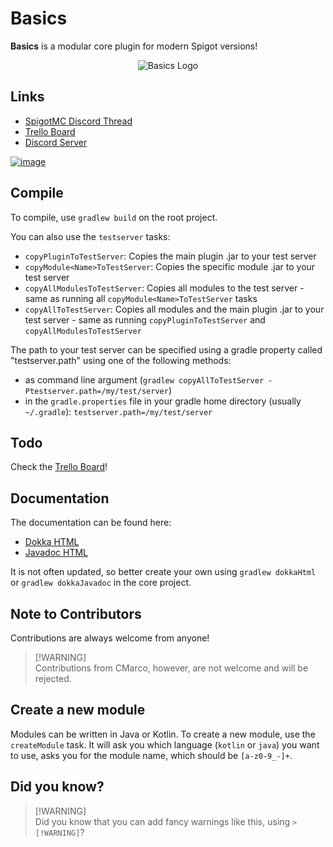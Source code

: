 # Basics

**Basics** is a modular core plugin for modern Spigot versions!

<p align="center">
  <img src="https://static.jeff-media.com/img/basics/transparent-with-outline_384.png" alt="Basics Logo">
</p>




## Links
- [SpigotMC Discord Thread](https://discord.com/channels/690411863766466590/1196562355912446094)
- [Trello Board](https://trello.com/b/QjvNuXEO/basics)
- [Discord Server](https://discord.gg/GDaTvneshw)

<a href="https://discord.gg/GDaTvneshw">![image](https://github.com/SpigotBasics/basics/assets/1122571/e815f75d-7e86-4142-a00a-22b5b093d81e)</a>

## Compile
To compile, use `gradlew build` on the root project.

You can also use the `testserver` tasks:

- `copyPluginToTestServer`: Copies the main plugin .jar to your test server
- `copyModule<Name>ToTestServer`: Copies the specific module .jar to your test server
- `copyAllModulesToTestServer`: Copies all modules to the test server - same as running all `copyModule<Name>ToTestServer` tasks
- `copyAllToTestServer`: Copies all modules and the main plugin .jar to your test server - same as running `copyPluginToTestServer` and `copyAllModulesToTestServer`

The path to your test server can be specified using a gradle property called "testserver.path" using one of the following methods:
- as command line argument (`gradlew copyAllToTestServer -Ptestserver.path=/my/test/server`)
- in the `gradle.properties` file in your gradle home directory (usually `~/.gradle`): `testserver.path=/my/test/server`

## Todo
Check the [Trello Board](https://trello.com/b/QjvNuXEO/basics)!

## Documentation
The documentation can be found here:

- [Dokka HTML](https://hub.jeff-media.com/javadocs/basics-core/html)
- [Javadoc HTML](https://hub.jeff-media.com/javadocs/basics-core/javadoc)

It is not often updated, so better create your own using `gradlew dokkaHtml` or `gradlew dokkaJavadoc` in the core project.

## Note to Contributors
Contributions are always welcome from anyone!

> [!WARNING]\
> Contributions from CMarco, however, are not welcome and will be rejected.

## Create a new module
Modules can be written in Java or Kotlin. To create a new module, use the `createModule` task.
It will ask you which language (`kotlin` or `java`) you want to use, asks you for the module name, which should be `[a-z0-9_-]+`.

<!--## Custom forks of other repositories used
- ACF
  - `co.aikar:acf-paper:0.5.1-SNAPSHOT` -> `com.github.spigotbasics:acf-paper:0.5.1-SNAPSHOT`
  - Fixes the "cannot get locale" error message when using ACF on modern Spigot versions.
  - [Our Fork](https://github.com/SpigotBasics/acf) | [Original](https://github.com/aikar/commands)
  - EDIT: FIXED in 0.5.1-SNAPSHOT as of 25th Jan 2024-->

## Did you know?
> [!WARNING]\
> Did you know that you can add fancy warnings like this, using `> [!WARNING]`?
